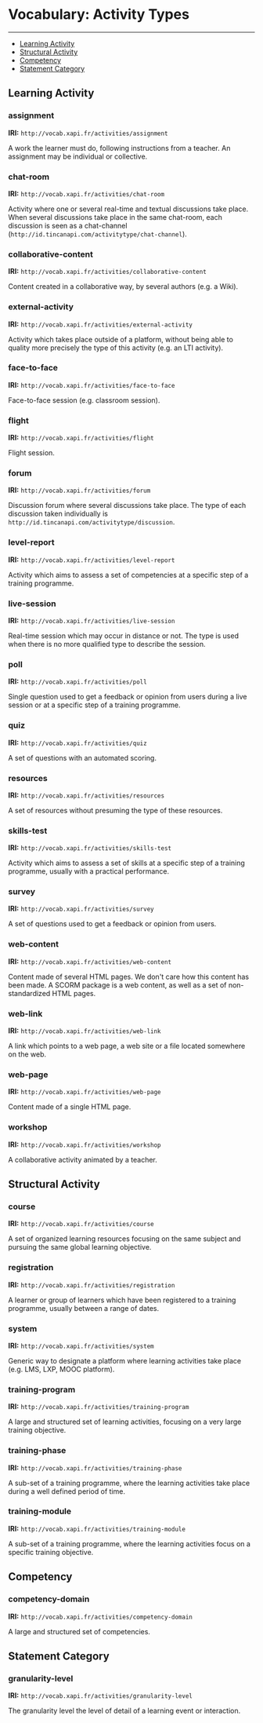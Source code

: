 # Vocabulary: Activity Types

---

- [Learning Activity](#learning)
- [Structural Activity](#structural)
- [Competency](#competencies)
- [Statement Category](#categories)


<a name="learning"></a>
## Learning Activity


### assignment

**IRI:** `http://vocab.xapi.fr/activities/assignment`

A work the learner must do, following instructions from a teacher. An assignment may be individual or collective.


### chat-room

**IRI:** `http://vocab.xapi.fr/activities/chat-room`

Activity where one or several real-time and textual discussions take place. When several discussions take place in the same chat-room, each discussion is seen as a chat-channel (`http://id.tincanapi.com/activitytype/chat-channel`).


### collaborative-content

**IRI:** `http://vocab.xapi.fr/activities/collaborative-content`

Content created in a collaborative way, by several authors (e.g. a Wiki).


### external-activity

**IRI:** `http://vocab.xapi.fr/activities/external-activity`

Activity which takes place outside of a platform, without being able to quality more precisely the type of this activity (e.g. an LTI activity).


### face-to-face

**IRI:** `http://vocab.xapi.fr/activities/face-to-face`

Face-to-face session (e.g. classroom session).


### flight

**IRI:** `http://vocab.xapi.fr/activities/flight`

Flight session.


### forum

**IRI:** `http://vocab.xapi.fr/activities/forum`

Discussion forum where several discussions take place. The type of each discussion taken individually is `http://id.tincanapi.com/activitytype/discussion`.


### level-report

**IRI:** `http://vocab.xapi.fr/activities/level-report`

Activity which aims to assess a set of competencies at a specific step of a training programme. 


### live-session

**IRI:** `http://vocab.xapi.fr/activities/live-session`

Real-time session which may occur in distance or not. The type is used when there is no more qualified type to describe the session.


### poll

**IRI:** `http://vocab.xapi.fr/activities/poll`

Single question used to get a feedback or opinion from users during a live session or at a specific step of a training programme.


### quiz

**IRI:** `http://vocab.xapi.fr/activities/quiz`

A set of questions with an automated scoring.


### resources

**IRI:** `http://vocab.xapi.fr/activities/resources`

A set of resources without presuming the type of these resources.


### skills-test

**IRI:** `http://vocab.xapi.fr/activities/skills-test`

Activity which aims to assess a set of skills at a specific step of a training programme, usually with a practical performance. 


### survey

**IRI:** `http://vocab.xapi.fr/activities/survey`

A set of questions used to get a feedback or opinion from users.


### web-content

**IRI:** `http://vocab.xapi.fr/activities/web-content`

Content made of several HTML pages. We don't care how this content has been made. A SCORM package is a web content, as well as a set of non-standardized HTML pages.


### web-link

**IRI:** `http://vocab.xapi.fr/activities/web-link`

A link which points to a web page, a web site or a file located somewhere on the web. 


### web-page

**IRI:** `http://vocab.xapi.fr/activities/web-page`

Content made of a single HTML page.


### workshop

**IRI:** `http://vocab.xapi.fr/activities/workshop`

A collaborative activity animated by a teacher.


<a name="structural"></a>
## Structural Activity


### course

**IRI:** `http://vocab.xapi.fr/activities/course`

A set of organized learning resources focusing on the same subject and pursuing the same global learning objective.


### registration

**IRI:** `http://vocab.xapi.fr/activities/registration`

A learner or group of learners which have been registered to a training programme, usually between a range of dates.


### system

**IRI:** `http://vocab.xapi.fr/activities/system`

Generic way to designate a platform where learning activities take place (e.g. LMS, LXP, MOOC platform).


### training-program

**IRI:** `http://vocab.xapi.fr/activities/training-program`

A large and structured set of learning activities, focusing on a very large training objective.


### training-phase

**IRI:** `http://vocab.xapi.fr/activities/training-phase`

A sub-set of a training programme, where the learning activities take place during a well defined period of time.


### training-module

**IRI:** `http://vocab.xapi.fr/activities/training-module`

A sub-set of a training programme, where the learning activities focus on a specific training objective.




<a name="competencies"></a>
## Competency

### competency-domain

**IRI:** `http://vocab.xapi.fr/activities/competency-domain`

A large and structured set of competencies.


<a name="categories"></a>
## Statement Category


### granularity-level

**IRI:** `http://vocab.xapi.fr/activities/granularity-level`

The granularity level the level of detail of a learning event or interaction.


